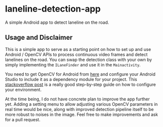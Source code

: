 # laneline-detection-app

A simple Android app to detect laneline on the road. 

## Usage and Disclaimer

This is a simple app to serve as a starting point on how to set up and use Android / OpenCV APIs to process continuous video frames and detect lanelines on the road. You can swap the detection class with your own by simply implementing the <code>ILaneFinder</code> and use it in the <code>Mainactivity</code>.

You need to get OpenCV for Android from <a href="http://opencv.org/downloads.html">here</a> and configure your Android Studio to include it as a dependency module for your project. This <a href="http://stackoverflow.com/questions/27406303/opencv-in-android-studio">stackoverflow post</a> is a really good step-by-step guide on how to configure your environment.

At the time being, I do not have concrete plan to improve the app further yet. Adding a setting menu to allow adjusting various OpenCV parameters in real time would be nice, along with improved detection pipeline itself to be more robust to noises in the image. Feel free to make improvements and ask for a pull request.
